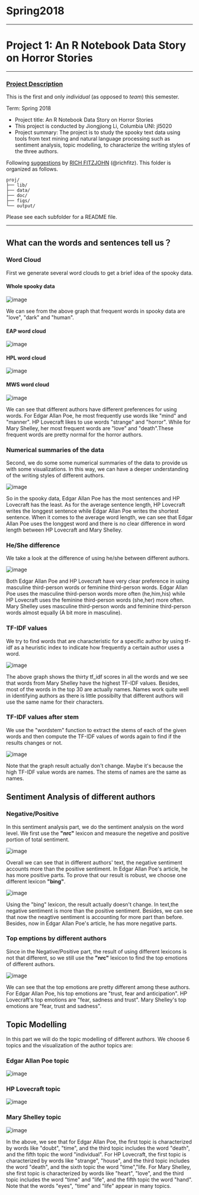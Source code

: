 ﻿# Spring2018
----
# Project 1: An R Notebook Data Story on Horror Stories

----


### [Project Description](doc/)
This is the first and only *individual* (as opposed to *team*) this semester. 

Term: Spring 2018

+ Project title: An R Notebook Data Story on Horror Stories
+ This project is conducted by Jiongjiong Li, Columbia UNI: jl5020
+ Project summary: The project is to study the spooky text data using tools from text mining and natural language processing such as sentiment analysis, topic modelling, to characterize the writing styles of the three authors.

Following [suggestions](http://nicercode.github.io/blog/2013-04-05-projects/) by [RICH FITZJOHN](http://nicercode.github.io/about/#Team) (@richfitz). This folder is organized as follows.

```
proj/
├── lib/
├── data/
├── doc/
├── figs/
└── output/
```

Please see each subfolder for a README file.

----
## **What can the words and sentences tell us？**
### **Word Cloud**
First we generate several word clouds to get a brief idea of the spooky data.
#### Whole spooky data

![image](figs/whol_cloud.png)

We can see from the above graph that frequent words in spooky data are "love", "dark" and "human".
#### EAP word cloud

![image](figs/EAP_cloud.png)

#### HPL word cloud

![image](figs/HPL_cloud.png)

#### MWS word cloud

![image](figs/MWS_cloud.png)

We can see that different authors have different preferences for using words. For Edgar Allan Poe, he most frequently use words like "mind" and "manner".  HP Lovecraft likes to use words "strange" and "horror". While for Mary Shelley, her most frequent words are "love" and "death".These frequent words are pretty normal for the horror authors.
### **Numerical summaries of the data**
Second, we do some some numerical summaries of the data to provide us with some visualizations. In this way, we can have a deeper understanding of the writing styles of different authors.

![image](figs/author_compare.png)

So in the spooky data, Edgar Allan Poe has the most sentences and HP Lovecraft has the least. As for the average sentence length, HP Lovecraft writes the longgest sentence while Edgar Allan Poe writes the shortest sentence. When it comes to the average word length, we can see that Edgar Allan Poe uses the longgest word and there is no clear difference in word length between HP Lovecraft and Mary Shelley.
### **He/She difference**
We take a look at the difference of using he/she between different authors.

![image](figs/gender_difference.png)

Both Edgar Allan Poe and HP Lovecraft have very clear preference in using masculine third-person words or feminine third-person words. Edgar Allan Poe uses the masculine third-person words more often (he,him,his) while HP Lovecraft uses the feminine third-person words (she,her) more often. Mary Shelley uses masculine third-person words and feminine third-person words almost equally (A bit more in masculine).
### **TF-IDF values**
We try to find words that are characteristic for a specific author by using tf-idf as a heuristic index to indicate how frequently a certain author uses a word.

![image](figs/tf_idf.png)

The above graph shows the thirty tf_idf scores in all the words and we see that words from Mary Shelley have the highest TF-IDF values. Besides, most of the words in the top 30 are actually names. Names work quite well in identifying authors as there is little possibilty that different authors will use the same name for their characters.

### **TF-IDF values after stem**

We use the "wordstem" function to extract the stems of each of the given words and then compute the TF-IDF values of words again to find if the results changes or not.

![image](figs/tf_idf.png)

Note that the graph result actually don't change. Maybe it's because the high TF-IDF value words are names. The stems of names are the same as names. 
## **Sentiment Analysis of different authors**
### **Negative/Positive**
In this sentiment analysis part, we do the sentiment analysis on the word level.
We first use the **"nrc"** lexicon and measure the negetive and positive portion of total sentiment.

![image](figs/nrc_pos.png)

Overall we can see that in different authors' text, the negative sentiment accounts more than the positive sentiment. In Edgar Allan Poe's article, he has more positive parts.
To prove that our result is robust, we choose one different lexicon **"bing"**.

![image](figs/bing_pos.png)

Using the "bing" lexicon, the result actually doesn't change. In text,the negative sentiment is more than the positive sentiment. Besides, we can see that now the neagtive sentiment is accounting for more part than before. Besides, now in Edgar Allan Poe's article, he has more negative parts.
### **Top emptions by different authors**
Since in the Negative/Positive part, the result of using different lexicons is not that different, so we still use the **"nrc"** lexicon to find the top emotions of different authors.

![image](figs/emotion_difference.png)

We can see that the top emotions are pretty different among these authors. For Edgar Allan Poe, his top emotions are "trust, fear and anticipation". HP Lovecraft's top emotions are "fear, sadness and trust". Mary Shelley's top emotions are "fear, trust and sadness".
## **Topic Modelling**
In this part we will do the topic modelling of different authors. We choose 6 topics and the visualization of the author topics are:
### **Edgar Allan Poe topic**

![image](figs/EAP_topic.png)

### **HP Lovecraft topic**

![image](figs/HPL_topic.png)

### **Mary Shelley topic**

![image](figs/MWS_topic.png)

In the above, we see that for Edgar Allan Poe, the first topic is characterized by words like "doubt", "time", and the third topic includes the word "death", and the fifth topic the word "individual". For HP Lovecraft,  the first topic is characterized by words like "strange", "house", and the third topic includes the word "death", and the sixth topic the word "time","life. For Mary Shelley, she first topic is characterized by words like "heart", "love", and the third topic includes the word "time" and "life", and the fifth topic the word "hand". Note that the words "eyes", "time" and "life" appear in many topics.  